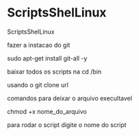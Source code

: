 # ScriptsShelLinux
ScriptsShelLinux

fazer a instacao do git

sudo apt-get install git-all -y


baixar todos os scripts na cd /bin

usando o git clone url

comandos para deixar o arquivo execultavel

chmod +x nome_do_arquivo


para rodar o script digite o nome do script 
